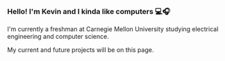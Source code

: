 ### Hello! I'm Kevin and I kinda like computers 💻🎧

I'm currently a freshman at Carnegie Mellon University studying electrical engineering and computer science.

My current and future projects will be on this page.

